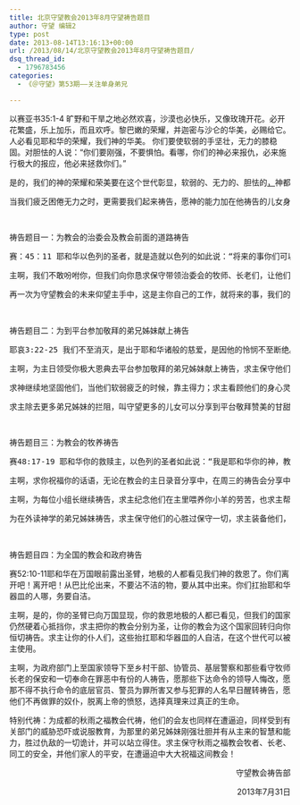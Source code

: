 ```yaml
---
title: 北京守望教会2013年8月守望祷告题目
author: 守望 编辑2
type: post
date: 2013-08-14T13:16:13+00:00
url: /2013/08/14/北京守望教会2013年8月守望祷告题目/
dsq_thread_id:
  - 1796783456
categories:
  - 《＠守望》第53期——关注单身弟兄

---
```

以赛亚书35:1-4 旷野和干旱之地必然欢喜，沙漠也必快乐，又像玫瑰开花。必开花繁盛，乐上加乐，而且欢呼。黎巴嫩的荣耀，并迦密与沙仑的华美，必赐给它。人必看见耶和华的荣耀，我们神的华美。 你们要使软弱的手坚壮，无力的膝稳固。对胆怯的人说：&ldquo;你们要刚强，不要惧怕。看哪，你们的神必来报仇，必来施行极大的报应，他必来拯救你们。&rdquo; 

<pre>是的，我们的神的荣耀和荣美要在这个世代彰显，软弱的、无力的、胆怯的<ins cite="mailto:he" datetime="2013-08-13T22:08">，</ins>神都要加力量给我们，因为他是主，是我们的神。</pre>

<pre>当我们疲乏困倦无力之时，更需要我们起来祷告，愿神的能力加在他祷告的儿女身上，叫疲乏的得力量，叫软弱的得刚强。</pre>

<pre>&nbsp;</pre>

<pre>祷告题目一：为教会的治委会及教会前面的道路祷告</pre>

<pre>赛：45：11 耶和华以色列的圣者，就是造就以色列的如此说：&ldquo;将来的事你们可以问我，至于我的众子，并我手的工作，你们可以求我命定（&ldquo;求我命定&rdquo;原文作&ldquo;吩咐我&rdquo;）。</pre>

<pre>主啊，我们不敢吩咐你，但我们向你恳求保守带领治委会的牧师、长老们，让他们在长时间被软禁的日子里，身体和灵性蒙神保守看护，求主坚固他们的信心，同心合意、恒久忍耐等候主的时间。求主恩待他们的妻子儿女在他们的家人这样没有人身自由的日子里仍有平安喜乐在心中。</pre>

<pre>再一次为守望教会的未来仰望主手中，这是主你自己的工作，就将来的事，我们的牧师、长老来求问主的时候，求主对他们说话，指引守望教会前面的道路。</pre>

&nbsp; 

<pre>祷告题目二：为到平台参加敬拜的弟兄姊妹献上祷告</pre>

<pre>耶哀3:22-25 我们不至消灭，是出于耶和华诸般的慈爱，是因他的怜悯不至断绝。每早晨这都是新的。你的诚实极其广大！我心里说：&ldquo;耶和华是我的份，因此，我要仰望他。&rdquo;凡等候耶和华、心里寻求他的，耶和华必施恩给他。</pre>

<pre>主啊，为主日领受你极大恩典去平台参加敬拜的弟兄姊妹献上祷告，求主保守他们的脚步，主的同在使他们可以胜过一切的恐吓和威胁；当他们在面对执法人员的时候，求主使他们能够平静安稳，当面对不公对待的时候，也能够不动血气，靠着圣灵说话行事，在主里得胜并见证你美好的生命。</pre>

<pre>求神继续地坚固他们，当他们软弱疲乏的时候，靠主得力；求主看顾他们的身心灵，看顾他们的家人，看顾他们的生活、学习和工作，当他们面对挑战的时候，赐给他们信心。</pre>

<pre>求主除去更多弟兄姊妹的拦阻，叫守望更多的儿女可以分享到平台敬拜赞美的甘甜。主啊，为没有能去平台敬拜的弟兄姊妹祷告，求主怜悯保守继续在主里成长，属灵生命不断长进，预备打仗所需的信心和勇气。</pre>

<pre>&nbsp;</pre>

<pre>祷告题目三：为教会的牧养祷告</pre>

<pre>赛48:17-19 耶和华你的救赎主，以色列的圣者如此说：&ldquo;我是耶和华你的神，教训你使你得益处，引导你所当行的路。甚愿你素来听从我的命令，你的平安就如河水，你的公义就如海浪。你的后裔也必多如海沙，你腹中所生的也必多如沙粒。他的名在我面前必不剪除，也不灭绝。</pre>

<pre>主啊，求你祝福你的话语，无论在教会的主日录音分享中，在周三的祷告会分享中，在周间的小组聚会查经中，在个人灵修默想祷告中，你的话语充满在你儿女的生命的每个角落里，求主借着你的教训使我们得益处，求主用你的话语引导我们所当行的路。求主赐下顺服的心，叫我们凡事听从你的命令，经历你应允的这诸多的祝福。</pre>

<pre>主啊，为每位小组长继续祷告，求主纪念他们在主里喂养你小羊的劳苦，也求主帮助他们看护每只小羊，若不是你建造，建造的人就枉然劳力，若不是你看守，看守的也枉然警醒。求主赐给他们够用的恩典，在牧养小羊的过程中，自己的生命得造就得成长。</pre>

<pre>为在外读神学的弟兄姊妹祷告，求主保守他们的心胜过保守一切，求主装备他们，在你所指定的战场上使用他们。</pre>

&nbsp; 

祷告题目四：为全国的教会和政府祷告 

赛52:10-11耶和华在万国眼前露出圣臂，地极的人都看见我们神的救恩了。你们离开吧！离开吧！从巴比伦出来，不要沾不洁的物，要从其中出来。你们扛抬耶和华器皿的人哪，务要自洁。 

主啊，是的，你的圣臂已向万国显现，你的救恩地极的人都已看见，但我们的国家仍然硬着心抵挡你，求主把你的教会分别为圣，让你的教会为这个国家回转归向你恒切祷告。求主让你的仆人们，这些抬扛耶和华器皿的人自洁，在这个世代可以被主使用。 

主啊，为政府部门上至国家领导下至乡村干部、协管员、基层警察和那些看守牧师长老的保安和一切奉命在罪恶中有份的人祷告，愿那些下达命令的领导人悔改，愿那不得不执行命令的底层官员、警员为罪所害又参与犯罪的人名早日醒转祷告，愿他们不再做罪的奴仆，脱离上帝的愤怒，选择真理来过真正的生命。 

特别代祷：为成都的秋雨之福教会代祷，他们的会友也同样在遭逼迫，同样受到有关部门的威胁恐吓或说服教育，为那里的弟兄姊妹刚强壮胆并有从主来的智慧和能力，胜过仇敌的一切诡计，并可以站立得住。求主保守秋雨之福教会牧者、长老、同工的安全，并他们家人的平安，在遭逼迫中大大祝福这间教会！ 

<p style="text-align: right;">
  守望教会祷告部
</p>

<p style="text-align: right;">
  2013年7月31日
</p>